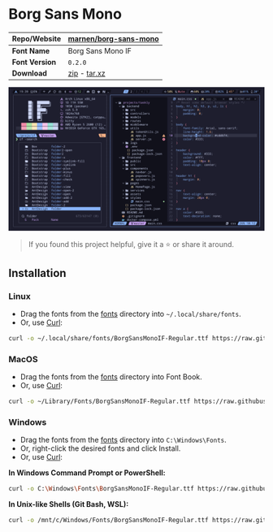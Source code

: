 <!-- SHORTCUT REFERENCE LINKS -->

[zip]: https://github.com/iconicFonts/if/releases/download/v1.1.0/Borg_Sans_Mono.zip
[tar]: https://github.com/iconicFonts/if/releases/download/v1.1.0/Borg_Sans_Mono.tar.gz
[url]: https://github.com/marnen/borg-sans-mono

# Borg Sans Mono

| Repo/Website     | [marnen/borg-sans-mono][url] |
| :--------------- | :--------------------------- |
| **Font Name**    | Borg Sans Mono IF            |
| **Font Version** | `0.2.0`                      |
| **Download**     | [zip][zip] - [tar.xz][tar]   |

![Font preview](preview.png)

> If you found this project helpful, give it a :star: or share it around.

## Installation

### Linux

- Drag the fonts from the [fonts](fonts) directory into `~/.local/share/fonts`.
- Or, use [Curl](https://github.com/curl/curl):

```sh
curl -o ~/.local/share/fonts/BorgSansMonoIF-Regular.ttf https://raw.githubusercontent.com/iconicFonts/if/main/fonts/patched/Borg_Sans_Mono/fonts/BorgSansMonoIF-Regular.ttf
```

### MacOS

- Drag the fonts from the [fonts](fonts) directory into Font Book.
- Or, use [Curl](https://github.com/curl/curl):

```sh
curl -o ~/Library/Fonts/BorgSansMonoIF-Regular.ttf https://raw.githubusercontent.com/iconicFonts/if/main/fonts/patched/Borg_Sans_Mono/fonts/BorgSansMonoIF-Regular.ttf
```

### Windows

- Drag the fonts from the [fonts](fonts) directory into `C:\Windows\Fonts`.
- Or, right-click the desired fonts and click Install.
- Or, use [Curl](https://github.com/curl/curl):

**In Windows Command Prompt or PowerShell:**

```sh
curl -o C:\Windows\Fonts\BorgSansMonoIF-Regular.ttf https://raw.githubusercontent.com/iconicFonts/if/main/fonts/patched/Borg_Sans_Mono/fonts/BorgSansMonoIF-Regular.ttf
```

**In Unix-like Shells (Git Bash, WSL):**

```sh
curl -o /mnt/c/Windows/Fonts/BorgSansMonoIF-Regular.ttf https://raw.githubusercontent.com/iconicFonts/if/main/fonts/patched/Borg_Sans_Mono/fonts/BorgSansMonoIF-Regular.ttf
```
